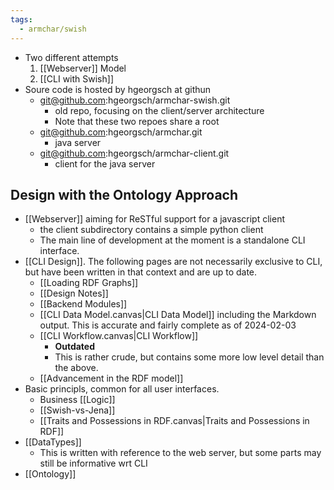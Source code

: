 ```yaml
---
tags:
  - armchar/swish
---
```

+ Two different attempts
    1. [[Webserver]] Model
    2. [[CLI with Swish]]
+ Soure code is hosted by hgeorgsch at githun
	+ git@github.com:hgeorgsch/armchar-swish.git
		+ old repo, focusing on the client/server architecture
		+ Note that these two repoes share a root
	+ git@github.com:hgeorgsch/armchar.git
		+ java server
	+ git@github.com:hgeorgsch/armchar-client.git
		+ client for the java server


## Design with the Ontology Approach

+ [[Webserver]] aiming for ReSTful support for a javascript client
    + the client subdirectory contains a simple python client
	+ The main line of development at the moment is a standalone CLI interface.
+ [[CLI Design]].  The following pages are not necessarily exclusive to CLI, but have been written in that context and are up to date.
	+ [[Loading RDF Graphs]]
	+ [[Design Notes]]
	+ [[Backend Modules]]
	+ [[CLI Data Model.canvas|CLI Data Model]]  including the Markdown output.  This is accurate and fairly complete as of 2024-02-03
	+ [[CLI Workflow.canvas|CLI Workflow]] 
		+ **Outdated**
		+ This is rather crude, but contains some more low level detail than the above.
	+ [[Advancement in the RDF model]]
+ Basic principls, common for all user interfaces.
	+ Business [[Logic]]
	+ [[Swish-vs-Jena]]
	+ [[Traits and Possessions in RDF.canvas|Traits and Possessions in RDF]]
+ [[DataTypes]]
	+ This is written with reference to the web server, but some parts may still be informative wrt CLI
+ [[Ontology]]
